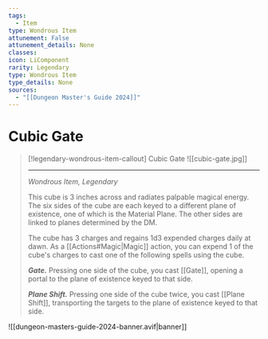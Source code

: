 ```yaml
---
tags:
  - Item
type: Wondrous Item
attunement: False
attunement_details: None
classes:
icon: LiComponent
rarity: Legendary
type: Wondrous Item
type_details: None
sources: 
  - "[[Dungeon Master's Guide 2024]]"
---
```

# Cubic Gate
>[!legendary-wondrous-item-callout] Cubic Gate
>![[cubic-gate.jpg]]
>
>- - -
>_Wondrous Item, Legendary_
>
>This cube is 3 inches across and radiates palpable magical energy. The six sides of the cube are each keyed to a different plane of existence, one of which is the Material Plane. The other sides are linked to planes determined by the DM.
>
>The cube has 3 charges and regains 1d3 expended charges daily at dawn. As a [[Actions#Magic\|Magic]] action, you can expend 1 of the cube's charges to cast one of the following spells using the cube.
>
>**_Gate._** Pressing one side of the cube, you cast [[Gate]], opening a portal to the plane of existence keyed to that side.
>
>**_Plane Shift._** Pressing one side of the cube twice, you cast [[Plane Shift]], transporting the targets to the plane of existence keyed to that side.
>
>


![[dungeon-masters-guide-2024-banner.avif|banner]]